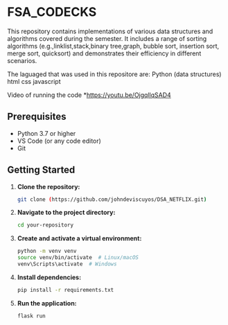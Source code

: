 # FSA_CODECKS

This repository contains implementations of various data structures and algorithms covered during the semester. 
It includes a range of sorting algorithms (e.g.,linklist,stack,binary tree,graph, bubble sort, insertion sort, merge sort, quicksort) 
and demonstrates their efficiency in different scenarios.

The laguaged that was used in this repositore are:
Python (data structures)
html
css
javascript

Video of running the code
*https://youtu.be/OjgqllqSAD4

## Prerequisites

*   Python 3.7 or higher
*   VS Code (or any code editor)
*   Git

## Getting Started

1.  **Clone the repository:**
    ```bash
    git clone (https://github.com/johndeviscuyos/DSA_NETFLIX.git)
    ```

2.  **Navigate to the project directory:**
    ```bash
    cd your-repository
    ```

3.  **Create and activate a virtual environment:**
    ```bash
    python -m venv venv
    source venv/bin/activate  # Linux/macOS
    venv\Scripts\activate  # Windows
    ```

4.  **Install dependencies:**
    ```bash
    pip install -r requirements.txt
    ```

5.  **Run the application:**
    ```bash
    flask run
    ```
